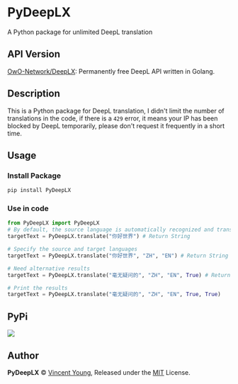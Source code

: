 # PyDeepLX
A Python package for unlimited DeepL translation

## API Version
[OwO-Network/DeepLX](https://github.com/OwO-Network/DeepLX): Permanently free DeepL API written in Golang.

## Description
This is a Python package for DeepL translation, I didn't limit the number of translations in the code, if there is a `429` error, it means your IP has been blocked by DeepL temporarily, please don't request it frequently in a short time.

## Usage
### Install Package
```bash
pip install PyDeepLX
```
### Use in code
```python
from PyDeepLX import PyDeepLX
# By default, the source language is automatically recognized and translated into English without providing any alternative results.
targetText = PyDeepLX.translate("你好世界") # Return String

# Specify the source and target languages
targetText = PyDeepLX.translate("你好世界", "ZH", "EN") # Return String

# Need alternative results
targetText = PyDeepLX.translate("毫无疑问的", "ZH", "EN", True) # Return List: ['Without a doubt', 'No doubt']

# Print the results
targetText = PyDeepLX.translate("毫无疑问的", "ZH", "EN", True, True)
```

## PyPi
<a href="https://pypi.org/project/PyDeepLX/"><img src="https://img.shields.io/badge/Pypi-000000?style=for-the-badge&logo=pypi&logoColor=red" /></a>

## Author

**PyDeepLX** © [Vincent Young](https://github.com/missuo), Released under the [MIT](./LICENSE) License.<br>

